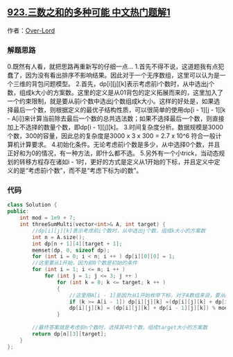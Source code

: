 ## [923.三数之和的多种可能 中文热门题解1](https://leetcode.cn/problems/3sum-with-multiplicity/solutions/100000/dong-tai-gui-hua-by-over-lord-3)

作者：[Over-Lord](https://leetcode.cn/u/Over-Lord)
### 解题思路
0.既然有人看，就把思路再重新写的仔细一点...
1.首先不得不说，这道题我有点犯蠢了，因为没有看出排序不影响结果。因此对于一个无序数组，这里可以认为是一个三维的背包问题模型。
2.首先，dp[i][j][k]表示考虑前i个数时，从中选出j个数，组成k大小的方案数。这里的定义是从01背包的定义拓展而来的，这里加入了一个约束限制，就是要从前i个数中选出j个数组成k大小。这样的好处是，如果选择最后一个数，则根据定义的最优子结构性质，可以很简单的使用dp[i - 1][j - 1][k - A[i]]来计算当前除去最后一个数的总共选法数；如果不选择最后一个数，则直接加上不选择的数量个数，即dp[i - 1][j][k]。
3.时间复杂度分析。数据规模是3000个数，300的容量，因此总的复杂度是3000 x 3 x 300 = 2.7 x 10^6 符合一般计算机计算要求。
4.初始化条件。无论考虑前i个数是多少，从中选择0个数，并且正好和为0的情况，有一种方法，即什么都不选。
5.另外有一个小trick，当动态规划的转移方程存在诸如i - 1时，更好的方式是定义从1开始的下标，并且定义中定义的是“考虑前i个数”，而不是“考虑下标为i的数”。

### 代码

```cpp
class Solution {
public:
    int mod = 1e9 + 7;
    int threeSumMulti(vector<int>& A, int target) {
        //dp[i][j][k]表示考虑前i个数时，从中选出j个数，组成k大小的方案数
        int n = A.size();
        int dp[n + 1][4][target + 1];
        memset(dp, 0, sizeof dp);
        for (int i = 0; i < n; i ++ ) dp[i][0][0] = 1;
        //这里要从1开始，因为前0个数是初始的条件
        for (int i = 1; i <= n; i ++ )
            for (int j = 1; j <= 3; j ++ )
                for (int k = 0; k <= target; k ++ )
                {
                    //这里用A[i - 1]是因为从1开始枚举下标，对于A数组来说，要从0开始，因此错后一个
                    if (k >= A[i - 1]) dp[i][j][k] =(dp[i][j][k] + dp[i - 1][j - 1][k - A[i - 1]]) % mod;
                    dp[i][j][k] = (dp[i][j][k] + dp[i - 1][j][k]) % mod;
                }
        
        //最终答案就是考虑前n个数时，选择其中3个数，组成target大小的方案数
        return dp[n][3][target];
    }
};
```
